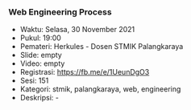 ### Web Engineering Process 

- Waktu: Selasa, 30 November 2021
- Pukul: 19:00
- Pemateri: Herkules - Dosen STMIK Palangkaraya
- Slide: empty
- Video: empty
- Registrasi: https://fb.me/e/1UeunDgO3
- Sesi: 151
- Kategori: stmik, palangkaraya, web, engineering
- Deskripsi: -
